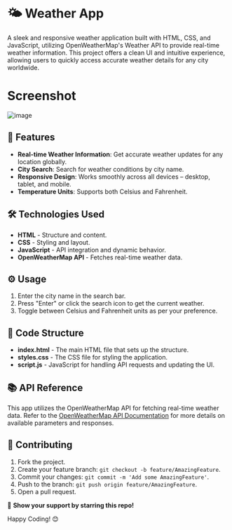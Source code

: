 
# 🌤️ Weather App

A sleek and responsive weather application built with HTML, CSS, and JavaScript, utilizing OpenWeatherMap's Weather API to provide real-time weather information. This project offers a clean UI and intuitive experience, allowing users to quickly access accurate weather details for any city worldwide.

# Screenshot
![image](https://github.com/user-attachments/assets/e23f393a-9fa4-4224-af59-c39071ca7bc0)


## 📌 Features
- **Real-time Weather Information**: Get accurate weather updates for any location globally.
- **City Search**: Search for weather conditions by city name.
- **Responsive Design**: Works smoothly across all devices – desktop, tablet, and mobile.
- **Temperature Units**: Supports both Celsius and Fahrenheit.

## 🛠️ Technologies Used
- **HTML** - Structure and content.
- **CSS** - Styling and layout.
- **JavaScript** - API integration and dynamic behavior.
- **OpenWeatherMap API** - Fetches real-time weather data.

## ⚙️ Usage
1. Enter the city name in the search bar.
2. Press "Enter" or click the search icon to get the current weather.
3. Toggle between Celsius and Fahrenheit units as per your preference.

## 📝 Code Structure
- **index.html** - The main HTML file that sets up the structure.
- **styles.css** - The CSS file for styling the application.
- **script.js** - JavaScript for handling API requests and updating the UI.

## 📚 API Reference
This app utilizes the OpenWeatherMap API for fetching real-time weather data. Refer to the [OpenWeatherMap API Documentation](https://openweathermap.org/api) for more details on available parameters and responses.

## 🤝 Contributing
1. Fork the project.
2. Create your feature branch: `git checkout -b feature/AmazingFeature`.
3. Commit your changes: `git commit -m 'Add some AmazingFeature'`.
4. Push to the branch: `git push origin feature/AmazingFeature`.
5. Open a pull request.

🌟 **Show your support by starring this repo!**

Happy Coding! 😊
